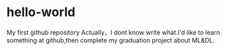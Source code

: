 # hello-world
My first github repository
Actually，I dont know write what.I'd like to learn something at github,then complete my graduation project about ML&DL.

